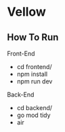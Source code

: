 # Vellow


## How To Run
Front-End
- cd frontend/
- npm install
- npm run dev

Back-End
- cd backend/
- go mod tidy
- air